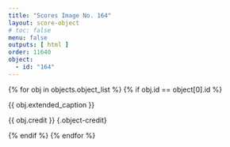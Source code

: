 ```yaml
---
title: "Scores Image No. 164"
layout: score-object
# toc: false
menu: false
outputs: [ html ]
order: 11640
object:
  - id: "164"
---
```


{% for obj in objects.object_list %}
{% if obj.id == object[0].id %}

{{ obj.extended_caption }}

{{ obj.credit }} {.object-credit}

{% endif %}
{% endfor %}

